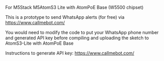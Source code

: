 For M5Stack M5AtomS3 Lite with AtomPoE Base (W5500 chipset)

This is a prototype to send WhatsApp alerts (for free) via https://www.callmebot.com/

You would need to modify the code to put your WhatsApp phone number and generated API key
before compiling and uploading the sketch to AtomS3-Lite with AtomPoE Base

Instructions to generate API key:
https://www.callmebot.com/



